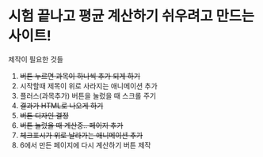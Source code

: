 # 시험 끝나고 평균 계산하기 쉬우려고 만드는 사이트!

제작이 필요한 것들

1. ~~버튼 누르면 과목이 하나씩 추가 되게 하기~~
2. 시작할때 제목이 위로 사라지는 애니메이션 추가
3. 플러스(과목추가) 버튼을 눌렀을 때 스크롤 주기
4. ~~결과가 HTML로 나오게 하기~~
5. ~~버튼 디자인 결정~~
6. ~~버튼 눌렀을 때 계산중.. 페이지 추가~~
7. ~~체크표시가 위로 날라가는 애니메이션 추가~~
8. 6에서 만든 페이지에 다시 계산하기 버튼 제작
